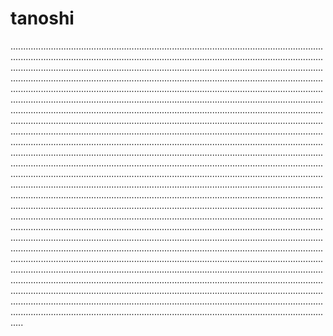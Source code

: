 # tanoshi
.............................................................................................................................................................................................................................................................................................................................................................................................................................................................................................................................................................................................................................................................................................................................................................................................................................................................................................................................................................................................................................................................................................................................................................................................................................................................................................................................................................................................................................................................................................................................................................................................................................................................................................................................................................................................................................................................................................................................................................................................................................................................................................................................................................................................................................................................................................................................................................................................................................................................................................................................................................................................................................................................................................................................................................................................................................................................................................................................................................................................................................................................................................................................................................................................................................................................................................................................................................